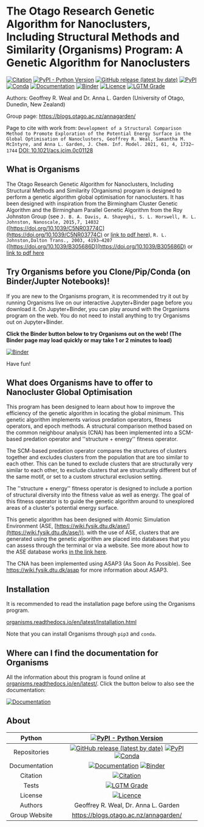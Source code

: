 # The Otago Research Genetic Algorithm for Nanoclusters, Including Structural Methods and Similarity (Organisms) Program: A Genetic Algorithm for Nanoclusters

[![Citation](https://img.shields.io/badge/Citation-click%20here-green.svg)](https://dx.doi.org/10.1021/acs.jcim.0c01128)
[![PyPI - Python Version](https://img.shields.io/pypi/pyversions/Organisms)](https://docs.python.org/3/)
[![GitHub release (latest by date)](https://img.shields.io/github/v/release/GardenGroupUO/Organisms)](https://github.com/GardenGroupUO/Organisms)
[![PyPI](https://img.shields.io/pypi/v/Organisms)](https://pypi.org/project/Organisms/)
[![Conda](https://img.shields.io/conda/v/gardengroupuo/organisms)](https://anaconda.org/GardenGroupUO/organisms)
[![Documentation](https://img.shields.io/badge/Docs-click%20here-brightgreen)](https://organisms.readthedocs.io/en/latest/)
[![Binder](https://mybinder.org/badge_logo.svg)](https://mybinder.org/v2/gh/GardenGroupUO/Organisms_Jupyter_Examples/main?urlpath=lab)
[![Licence](https://img.shields.io/github/license/GardenGroupUO/Organisms)](https://www.gnu.org/licenses/agpl-3.0.en.html)
[![LGTM Grade](https://img.shields.io/lgtm/grade/python/github/GardenGroupUO/Organisms)](https://lgtm.com/projects/g/GardenGroupUO/Organisms/context:python)

Authors: Geoffrey R. Weal and Dr. Anna L. Garden (University of Otago, Dunedin, New Zealand)

Group page: https://blogs.otago.ac.nz/annagarden/

Page to cite with work from: ``Development of a Structural Comparison Method to Promote Exploration of the Potential Energy Surface in the Global Optimisation of Nanoclusters, Geoffrey R. Weal, Samantha M. McIntyre, and Anna L. Garden, J. Chem. Inf. Model. 2021, 61, 4, 1732–1744`` [DOI: 10.1021/acs.jcim.0c01128](https://doi.org/10.1021/acs.jcim.0c01128)

## What is Organisms

The Otago Research Genetic Algorithm for Nanoclusters, Including Structural Methods and Similarity (Organisms) program is designed to perform a genetic algorithm global optimisation for nanoclusters. It has been designed with inspiration from the Birmingham Cluster Genetic Algorithm and the Birmingham Parallel Genetic Algorithm from the Roy Johnston Group (see ``J. B. A. Davis, A. Shayeghi, S. L. Horswell, R. L. Johnston, Nanoscale, 2015,7, 14032`` ([https://doi.org/10.1039/C5NR03774C](https://doi.org/10.1039/C5NR03774C) or [link to pdf here](https://pubs.rsc.org/en/content/articlepdf/2015/nr/c5nr03774c)), ``R. L. Johnston,Dalton Trans., 2003, 4193–4207`` ([https://doi.org/10.1039/B305686D](https://doi.org/10.1039/B305686D) or [link to pdf here](http://citeseerx.ist.psu.edu/viewdoc/download?doi=10.1.1.124.6813&rep=rep1&type=pdf)

## Try Organisms before you Clone/Pip/Conda (on Binder/Jupter Notebooks)!

If you are new to the Organisms program, it is recommended try it out by running Organisms live on our interactive Jupyter+Binder page before you download it. On Jupyter+Binder, you can play around with the Organisms program on the web. You do not need to install anything to try Organisms out on Jupyter+Binder. 

**Click the Binder button below to try Organisms out on the web! (The Binder page may load quickly or may take 1 or 2 minutes to load)**

[![Binder](https://mybinder.org/badge_logo.svg)](https://mybinder.org/v2/gh/GardenGroupUO/Organisms_Jupyter_Examples/main?urlpath=lab)

Have fun!

## What does Organisms have to offer to Nanocluster Global Optimisation

This program has been designed to learn about how to improve the efficiency of the genetic algorithm in locating the global minimum. This genetic algorithm implements various predation operators, fitness operators, and epoch methods. A structural comparison method based on the common neighbour analysis (CNA) has been implemented into a SCM-based predation operator and ''structure + energy'' fitness operator. 

The SCM-based predation operator compares the structures of clusters together and excludes clusters from the population that are too similar to each other. This can be tuned to exclude clusters that are structurally very similar to each other, to exclude clusters that are structurally different but of the same motif, or set to a custom structural exclusion setting. 

The ''structure + energy'' fitness operator is designed to include a portion of structural diversity into the fitness value as well as energy. The goal of this fitness operator is to guide the genetic algorithm around to unexplored areas of a cluster's potential energy surface. 

This genetic algorithm has been designed with Atomic Simulation Environment (ASE, [https://wiki.fysik.dtu.dk/ase/](https://wiki.fysik.dtu.dk/ase/)). with the use of ASE, clusters that are generated using the genetic algorithm are placed into databases that you can assess through the terminal or via a website. See more about how to the ASE database works [in the link here](https://wiki.fysik.dtu.dk/ase/ase/db/db.html?highlight=databases#id9).

The CNA has been implemented using ASAP3 (As Soon As Possible). See https://wiki.fysik.dtu.dk/asap for more information about ASAP3. 

## Installation

It is recommended to read the installation page before using the Organisms program. 

[organisms.readthedocs.io/en/latest/Installation.html](https://organisms.readthedocs.io/en/latest/Installation.html)

Note that you can install Organisms through ``pip3`` and ``conda``. 

## Where can I find the documentation for Organisms

All the information about this program is found online at [organisms.readthedocs.io/en/latest/](https://organisms.readthedocs.io/en/latest/). Click the button below to also see the documentation: 

[![Documentation](https://img.shields.io/badge/Docs-click%20here-brightgreen)](https://organisms.readthedocs.io/en/latest/)

## About

<div align="center">

| Python | [![PyPI - Python Version](https://img.shields.io/pypi/pyversions/Organisms)](https://docs.python.org/3/) | 
|:----------------------:|:-------------------------------------------------------------:|
| Repositories | [![GitHub release (latest by date)](https://img.shields.io/github/v/release/GardenGroupUO/Organisms)](https://github.com/GardenGroupUO/Organisms) [![PyPI](https://img.shields.io/pypi/v/Organisms)](https://pypi.org/project/Organisms/) [![Conda](https://img.shields.io/conda/v/gardengroupuo/organisms)](https://anaconda.org/GardenGroupUO/organisms) |
| Documentation | [![Documentation](https://img.shields.io/badge/Docs-click%20here-brightgreen)](https://organisms.readthedocs.io/en/latest/) [![Binder](https://mybinder.org/badge_logo.svg)](https://mybinder.org/v2/gh/GardenGroupUO/Organisms_Jupyter_Examples/main?urlpath=lab) | 
| Citation | [![Citation](https://img.shields.io/badge/Citation-click%20here-green.svg)](https://dx.doi.org/10.1021/acs.jcim.0c01128) | 
| Tests | [![LGTM Grade](https://img.shields.io/lgtm/grade/python/github/GardenGroupUO/Organisms)](https://lgtm.com/projects/g/GardenGroupUO/Organisms/context:python)
| License | [![Licence](https://img.shields.io/github/license/GardenGroupUO/Organisms)](https://www.gnu.org/licenses/agpl-3.0.en.html) |
| Authors | Geoffrey R. Weal, Dr. Anna L. Garden |
| Group Website | https://blogs.otago.ac.nz/annagarden/ |

</div>




